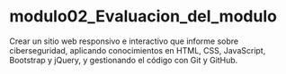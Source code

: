 # modulo02_Evaluacion_del_modulo

Crear un sitio web responsivo e interactivo que informe sobre ciberseguridad, aplicando conocimientos en HTML, CSS, JavaScript, Bootstrap y jQuery, y gestionando el código con Git y GitHub.